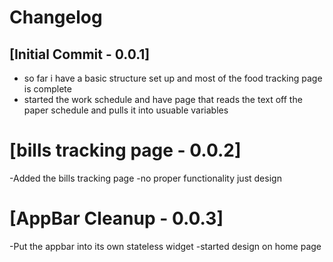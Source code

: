 # Changelog

## [Initial Commit - 0.0.1]

- so far i have a basic structure set up and most of the food tracking page is complete
- started the work schedule and have page that reads the text off the paper schedule and pulls it into usuable variables

# [bills tracking page - 0.0.2]

-Added the bills tracking page
-no proper functionality just design

# [AppBar Cleanup - 0.0.3]

-Put the appbar into its own stateless widget
-started design on home page